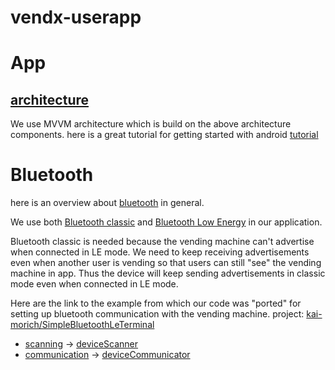 # vendx-userapp

# App 

## [architecture](https://developer.android.com/topic/libraries/architecture)
We use MVVM architecture which is build on the above architecture components. 
here is a great tutorial for getting started with android [tutorial](https://classroom.udacity.com/courses/ud9012)

# Bluetooth

here is an overview about [bluetooth](https://developer.android.com/guide/topics/connectivity/bluetooth) in general.

We use both [Bluetooth classic](https://en.wikipedia.org/wiki/Bluetooth) and
[Bluetooth Low Energy](https://en.wikipedia.org/wiki/Bluetooth_Low_Energy) in our application.

Bluetooth classic is needed because the vending machine can't advertise when connected 
in LE mode. We need to keep receiving advertisements even when another user is vending
so that users can still "see" the vending machine in app. Thus the device will
keep sending advertisements in classic mode even when connected in LE mode.

Here are the link to the example from which our code was "ported" for setting up bluetooth
communication with the vending machine.
project: [kai-morich/SimpleBluetoothLeTerminal](https://github.com/kai-morich/SimpleBluetoothLeTerminal)
 - [scanning](https://github.com/kai-morich/SimpleBluetoothLeTerminal/blob/master/app/src/main/java/de/kai_morich/simple_bluetooth_le_terminal/DevicesFragment.java) -> [deviceScanner](https://github.com/kamaljohnson/vendx-userapp/blob/ble-connect-plus-communicate/app/src/main/java/com/xborg/vendx/activities/vendingActivity/fragments/deviceScanner/DeviceScanner.java)
 - [communication](https://github.com/kai-morich/SimpleBluetoothLeTerminal/blob/master/app/src/main/java/de/kai_morich/simple_bluetooth_le_terminal/TerminalFragment.java) -> [deviceCommunicator](https://github.com/kamaljohnson/vendx-userapp/blob/ble-connect-plus-communicate/app/src/main/java/com/xborg/vendx/activities/vendingActivity/fragments/deviceCommunicator/DeviceCommunicator.java)
